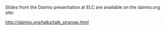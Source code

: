 Slides from the Daimio presentation at ELC are available on the daimio.org site:

http://daimio.org/talks/talk_strange.html
